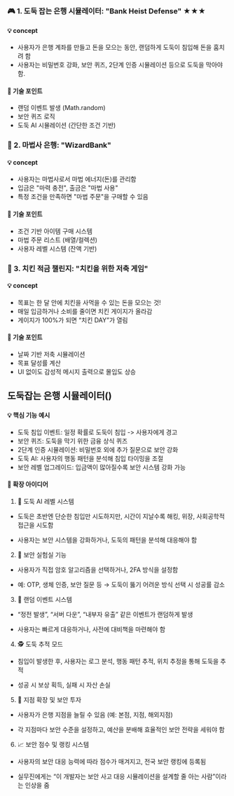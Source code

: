 ### 🎮 1. 도둑 잡는 은행 시뮬레이터: "Bank Heist Defense" ★★★

#### 💡 concept
- 사용자가 은행 계좌를 만들고 돈을 모으는 동안, 랜덤하게 도둑이 침입해 돈을 훔치려 함
- 사용자는 비밀번호 강화, 보안 퀴즈, 2단계 인증 시뮬레이션 등으로 도둑을 막아야 함.

#### 🧠 기술 포인트
- 랜덤 이벤트 발생 (Math.random)
- 보안 퀴즈 로직
- 도둑 AI 시뮬레이션 (간단한 조건 기반)


### 🧙 2. 마법사 은행: "WizardBank"
#### 💡 concept
- 사용자는 마법사로서 마법 에너지(돈)를 관리함
- 입금은 "마력 충전", 출금은 "마법 사용"
- 특정 조건을 만족하면 "마법 주문"을 구매할 수 있음

#### 🧠 기술 포인트
- 조건 기반 아이템 구매 시스템
- 마법 주문 리스트 (배열/컬렉션)
- 사용자 레벨 시스템 (잔액 기반)


### 🐔 3. 치킨 적금 챌린지: "치킨을 위한 저축 게임"

#### 💡 concept
- 목표는 한 달 안에 치킨을 사먹을 수 있는 돈을 모으는 것!
- 매일 입금하거나 소비를 줄이면 치킨 게이지가 올라감
- 게이지가 100%가 되면 “치킨 DAY”가 열림

#### 🧠 기술 포인트
- 날짜 기반 저축 시뮬레이션
- 목표 달성률 계산
- UI 없이도 감성적 메시지 출력으로 몰입도 상승








## 도둑잡는 은행 시뮬레이터()

#### 💡 핵심 기능 예시
- 도둑 침입 이벤트: 일정 확률로 도둑이 침입 -> 사용자에게 경고
- 보안 퀴즈: 도둑을 막기 위한 금융 상식 퀴즈
- 2단계 인증 시뮬레이션: 비밀번호 외에 추가 질문으로 보안 강화
- 도둑 AI: 사용자의 행동 패턴을 분석해 침입 타이밍을 조절
- 보안 레벨 업그레이드: 입금액이 많아질수록 보안 시스템 강화 가능


#### 🔐 확장 아이디어
1. 🧠 도둑 AI 레벨 시스템
- 도둑은 초반엔 단순한 침입만 시도하지만, 시간이 지날수록 해킹, 위장, 사회공학적 접근을 시도함

- 사용자는 보안 시스템을 강화하거나, 도둑의 패턴을 분석해 대응해야 함

2. 🧪 보안 실험실 기능
- 사용자가 직접 암호 알고리즘을 선택하거나, 2FA 방식을 설정함

- 예: OTP, 생체 인증, 보안 질문 등 → 도둑이 뚫기 어려운 방식 선택 시 성공률 감소

3. 🎲 랜덤 이벤트 시스템
- “정전 발생”, “서버 다운”, “내부자 유출” 같은 이벤트가 랜덤하게 발생

- 사용자는 빠르게 대응하거나, 사전에 대비책을 마련해야 함

4. 🕵️ 도둑 추적 모드
- 침입이 발생한 후, 사용자는 로그 분석, 행동 패턴 추적, 위치 추정을 통해 도둑을 추적

- 성공 시 보상 획득, 실패 시 자산 손실

5. 🏦 지점 확장 및 보안 투자
- 사용자가 은행 지점을 늘릴 수 있음 (예: 본점, 지점, 해외지점)

- 각 지점마다 보안 수준을 설정하고, 예산을 분배해 효율적인 보안 전략을 세워야 함

6. 📈 보안 점수 및 랭킹 시스템
- 사용자의 보안 대응 능력에 따라 점수가 매겨지고, 전국 보안 랭킹에 등록됨

- 실무진에게는 “이 개발자는 보안 사고 대응 시뮬레이션을 설계할 줄 아는 사람”이라는 인상을 줌
